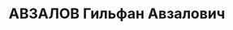 ---
title: АВЗАЛОВ Гильфан Авзалович
description: "Род. в 1909, Татарстан, Буинский р-н, д. Нижние-Наратбаш, татарин. Преподаватель\
  \ техникума \n  Обв. по ст.17 УК РСФСР, ст.58 п.8 УК РСФСР, ст.58 п.11 УК РСФСР.\
  \ Приговор: выездная сессия ВК ВС СССР, 20.05.1937 – тюремное заключение на 8 лет,\
  \ с поражением в политических правах на 5 лет с конфискацией имущества. \n  Реабилитирован\
  \ 22.02.1968"
---
